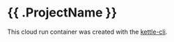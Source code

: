 # {{ .ProjectName }}

This cloud run container was created with the [kettle-cli](https://github.com/operatorai/kettle-cli).
